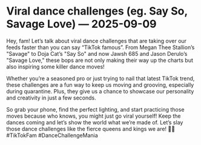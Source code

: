 # Viral dance challenges (eg. Say So, Savage Love) — 2025-09-09

Hey, fam! Let’s talk about viral dance challenges that are taking over our feeds faster than you can say “TikTok famous”. From Megan Thee Stallion’s "Savage" to Doja Cat’s "Say So" and now Jawsh 685 and Jason Derulo’s "Savage Love," these bops are not only making their way up the charts but also inspiring some killer dance moves! 

Whether you’re a seasoned pro or just trying to nail that latest TikTok trend, these challenges are a fun way to keep us moving and grooving, especially during quarantine. Plus, they give us a chance to showcase our personality and creativity in just a few seconds. 

So grab your phone, find the perfect lighting, and start practicing those moves because who knows, you might just go viral yourself! Keep the dances coming and let’s show the world what we’re made of. Let’s slay those dance challenges like the fierce queens and kings we are! 💃🔥 #TikTokFam #DanceChallengeMania